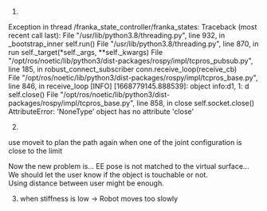 1.

Exception in thread /franka_state_controller/franka_states:
Traceback (most recent call last):
  File "/usr/lib/python3.8/threading.py", line 932, in _bootstrap_inner
    self.run()
  File "/usr/lib/python3.8/threading.py", line 870, in run
    self._target(*self._args, **self._kwargs)
  File "/opt/ros/noetic/lib/python3/dist-packages/rospy/impl/tcpros_pubsub.py", line 185, in robust_connect_subscriber
    conn.receive_loop(receive_cb)           
  File "/opt/ros/noetic/lib/python3/dist-packages/rospy/impl/tcpros_base.py", line 846, in receive_loop
[INFO] [1668779145.888539]: object info:d1, 1: d
    self.close()
  File "/opt/ros/noetic/lib/python3/dist-packages/rospy/impl/tcpros_base.py", line 858, in close
    self.socket.close()
AttributeError: 'NoneType' object has no attribute 'close'



2.


use moveit to plan the path again when one of the joint configuration is close to the limit

Now the new problem is... EE pose is not matched to the virtual surface...              
We should let the user know if the object is touchable or not.          
Using distance between user might be enough.

3. when stiffness is low -> Robot moves too slowly